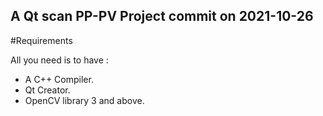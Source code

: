 A Qt scan PP-PV Project
commit on 2021-10-26
----------------------------------------------------------------------------------------------

#Requirements

All you need is to have :
- A C++ Compiler.
- Qt Creator.
- OpenCV library 3 and above.

